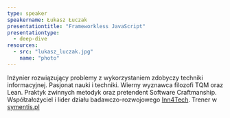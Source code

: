 ```yaml
---
type: speaker
speakername: Łukasz Łuczak
presentationtitle: "Frameworkless JavaScript"
presentationtype: 
  - deep-dive
resources:
  - src: "lukasz_luczak.jpg"
    name: "photo"
---
```


Inżynier rozwiązujący problemy z wykorzystaniem zdobyczy techniki informacyjnej. Pasjonat nauki i techniki. Wierny wyznawca filozofi TQM oraz Lean. Praktyk zwinnych metodyk oraz pretendent Software Craftmanship.
Współzałożyciel i lider działu badawczo-rozwojowego <a href="https://inn4.tech/">Inn4Tech</a>. Trener w <a href="http://symentis.pl/">symentis.pl</a>